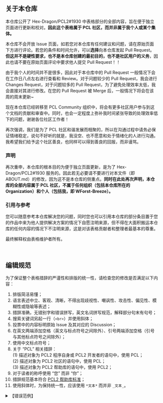 ## 关于本仓库

本仓库公开了 Hex-Dragon/PCL2#1930 中表格部分的全部内容，旨在便于独立页面进行更新和校对。**因此这个表格属于 PCL 社区，而并非属于我个人或某个集体。**

本仓库不会开放 Issue 页面，如若您对本仓库有任何建议和问题，请在原始页面下方进行评论。若您的条件和时间允许，可以**选择**向本仓库发起 Pull Request。**但这并不是硬性要求，也不是本仓库创建的最初目的，也不是社区用户的义务**，因此也请不要在原始页面评论中要求他人提交 Pull Request！！

由于我个人的时间并不是很多，因此对于本仓库中的 Pull Request 一般情况下会在工作日八点左右进行查看和 Review。对于问题较少的 Pull Request，我会进行 Changes Request，对于问题较多的 Pull Request，为了避免处理效率太低，我会直接对其进行修改。在您的 Pull Request 被 Merge 后，一般情况下将会在该周的周末更新~

现在本仓库已经转移至 PCL Community 组织中，将会有更多社区用户参与到这个文档的贡献和审查中。同时，也会一定程度上弥补我时间紧张导致的处理效率低下的问题，谢谢各位社区工作者！

再次强调，我们是为了 PCL 社区和谐发展而相聚的，所以在沟通过程中请务必保证情绪稳定，说句不好听的就是，我没空、也不愿意和处于情绪化的人进行沟通。我希望我们给予这个社区善良，也同样可以得到善良的回报，而非谩骂。

### 声明

再次重申，本仓库的根本目的为便于独立页面更新，是为了 Hex-Dragon/PCL2#1930 服务的。因此若无必要请不要进行对本文件（即 ABOUT.md）的修改，因为这不是本仓库的侧重点。**同时在此处再次声明，本仓库的全部内容属于 PCL 社区，不属于任何组织（包括本仓库所在的 Organization）和个人（包括我，即 WForst-Breeze）。**

### 引用与参考

您可以随意参考本仓库解决您的问题，同时您也可以引用本仓库的部分条目置于您的作品中来为他人提供解决方案的情况下自愿注明来源，但不得在大面积搬运本仓库的任何内容的情况下不注明来源，这是对该表格贡献者和整理者最基本的尊重。

最终解释权由表格维护者所有。

<br>

## 编辑规范

为了保证整个表格措辞的严谨性和排版的统一性，请检查您的修改是否满足以下内容：
1. 排版简洁易懂；
2. 语言表述中立、客观、清晰，不得出现歧视性、嘲讽性、攻击性、偏见性、模糊性或隐喻等表述；
3. 措辞准确，无错别字和错误拼写，英文名词拼写规范，解释部分句末有句号；
4. 搜索关键词另起一行（`<br>`）并使用斜体；
5. 投票中的内容标明原始 Issue 及其对应的 Discussion；
6. 在英文两端添加空格（英文与标点符号之间除外）、引号两端添加空格（引号与其他标点符号之间除外）；
7. 使用中文标点符号；
8. 关于 “PCL” 相关措辞：  
(1) 描述对象为 PCL2 程序自身或 PCL2 开发者的语句中，使用 PCL；  
(2) 描述对象为 PCL2 社区的语句中，使用 PCL；  
(3) 描述对象为 PCL2 帮助库的语句中，使用 PCL2；  
9. 对于读者的称呼使用 “您” 而非 “你”；
10. 措辞规范基本符合 [PCL2 帮助库标准](https://github.com/LTCatt/PCL2Help/blob/master/%E5%B8%AE%E5%8A%A9/%E6%8F%90%E4%BA%A4%E5%B8%AE%E5%8A%A9%20-%20%E7%BC%96%E5%86%99%E8%A7%84%E8%8C%83.xaml#L35)；
11. 使用斜体时，为保持统一性，应该使用 `*文本*` 而并非 `_文本_`。

<details>
<summary>【错误范例】</summary>

- ❌ 要是还是登陆不上去，那你就去用***七根木棍***吧，***要是这都不会，建议你还是别玩了***。
  - *语言表述极不客观，且使用了易使得不知情读者困惑的比喻，并在最后使用了极具攻击性的表述，态度恶劣。*
- ❌ 支持下载***Corseforge***上的地图，语言问题不会制作
  - *拼写错误且大小写不规范；句末未添加句号；英文两端未添加空。*
- ❌ ***PCL2***的底层界面框架 ***(WPF)*** 无法跨系统，要兼容其他系统无异于完全重做，不会制作。
  - *此处描述对象为 PCL2 程序自身，应使用 PCL；括号使用了英文括号。*
- ❌ 加群请在爱发电回复“加群”，更新密钥在爱发电获取请回复 “‘更新’ +识别码” 。
  - *首个引号左侧未添加空格，另一个引号错误地在其与句号的连接处添加了空格。*

</details>
